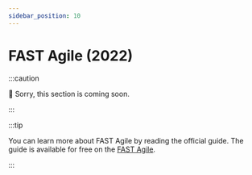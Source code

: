 ```yaml
---
sidebar_position: 10
---
```


# FAST Agile (2022)

:::caution

🚧 Sorry, this section is coming soon.

::: 

:::tip

You can learn more about FAST Agile by reading the official guide. The guide is available for free on the [FAST Agile](https://fluid.scaling.tech/fast-guide).

:::
